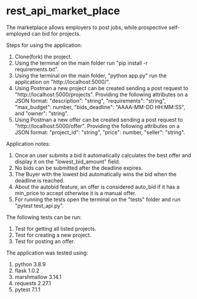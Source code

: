 # rest_api_market_place
The marketplace allows employers to post jobs, while prospective self-employed can bid for projects.

Steps for using the application:
1. Clone(fork) the project.
2. Using the terminal on the main folder run "pip install -r requirements.txt".
3. Using the terminal on the main folder, "python app.py" run the application on "http://localhost:5000/".
4. Using Postman a new project can be created sending a post request to "http://localhost:5000/projects". Providing the following attributes on a JSON format: "description": "string", "requirements": "string", "max_budget": number, "bids_deadline": "AAAA-MM-DD HH:MM:SS", and "owner": "string".
5. Using Postman a new offer can be created sending a post request to "http://localhost:5000/offer". Providing the following attributes on a JSON format: "project_id": "string", "price": number, "seller": "string".

Application notes:
1. Once an user submits a bid it automatically calculates the best offer and display it on the "lowest_bid_amount" field.
2. No bids can be submitted after the deadline expires.
3. The Buyer with the lowest bid automatically wins the bid when the deadline is reached. 
4. About the autobid feature, an offer is considered auto_bid if it has a min_price to accept otherwise it is a manual offer.
5. For running the tests open the terminal on the "tests" folder and run "pytest test_api.py".

The following tests can be run:
1. Test for getting all listed projects.
2. Test for creating a new project.
3. Test for posting an offer. 

The application was tested using:
1. python 3.8.9
2. flask 1.0.2
3. marshmallow 3.14.1
4. requests 2.27.1
5. pytest 7.1.1
